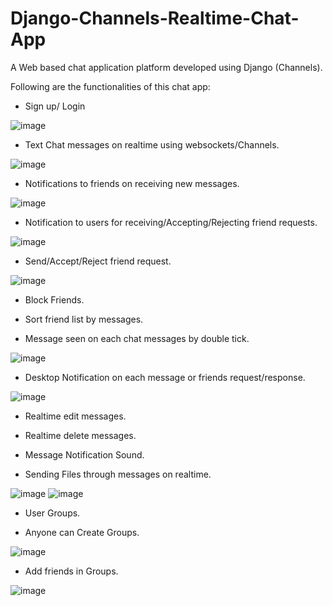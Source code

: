 # Django-Channels-Realtime-Chat-App

A Web based chat application platform developed using Django (Channels).

Following are the functionalities of this chat app:

- Sign up/ Login

![image](https://user-images.githubusercontent.com/55105463/225321450-491778db-8c61-43f2-85ae-4174c9c84270.png)

- Text Chat messages on realtime using websockets/Channels.

![image](https://user-images.githubusercontent.com/55105463/225321601-0204facc-c56b-4a07-b800-a6b93583a4e8.png)

- Notifications to friends on receiving new messages.

![image](https://user-images.githubusercontent.com/55105463/225322548-a8eed863-e940-44c2-9c12-9e52ba6094d4.png)

- Notification to users for receiving/Accepting/Rejecting friend requests.

![image](https://user-images.githubusercontent.com/55105463/225322638-a494c36c-6e4e-4377-ae6d-2ab776438dc9.png)

- Send/Accept/Reject friend request.

![image](https://user-images.githubusercontent.com/55105463/225322765-77aba971-ed2e-4a51-9d09-1e11452a1046.png)

- Block Friends.

- Sort friend list by messages.

- Message seen on each chat messages by double tick.

![image](https://user-images.githubusercontent.com/55105463/225322954-00b3c00e-81af-403a-8682-0e20209abb28.png)

- Desktop Notification on each message or friends request/response.

![image](https://user-images.githubusercontent.com/55105463/225323172-9079d24a-ed30-4f9a-acc1-c403abb99ead.png)

- Realtime edit messages.

- Realtime delete messages.

- Message Notification Sound.

- Sending Files through messages on realtime.

![image](https://user-images.githubusercontent.com/55105463/225323512-023783df-f30c-49f2-b53f-2db89b158433.png)
![image](https://user-images.githubusercontent.com/55105463/225323597-6d308d26-8be9-4f8e-9125-b2c67de5f4a1.png)

- User Groups.

- Anyone can Create Groups.

![image](https://user-images.githubusercontent.com/55105463/225323826-b39f6a90-0406-4ea1-a2ce-31e516cdd770.png)

- Add friends in Groups.

![image](https://user-images.githubusercontent.com/55105463/225323984-d249fc3b-f871-494f-a0aa-e32c857de9cc.png)
